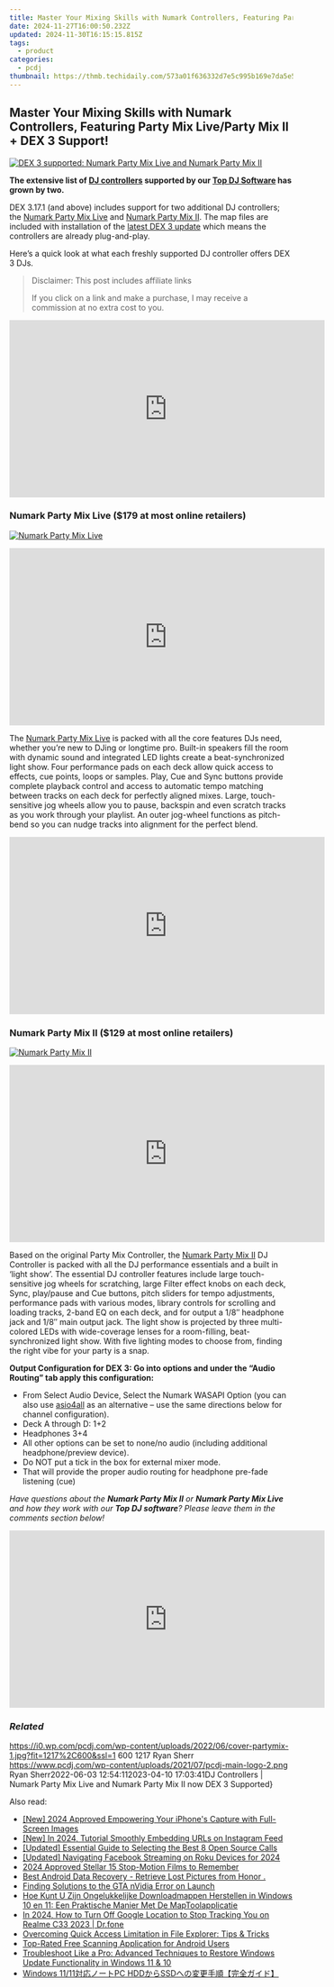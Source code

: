 ```yaml
---
title: Master Your Mixing Skills with Numark Controllers, Featuring Party Mix Live/Party Mix II + DEX 3 Support!
date: 2024-11-27T16:00:50.232Z
updated: 2024-11-30T16:15:15.815Z
tags:
  - product
categories:
  - pcdj
thumbnail: https://thmb.techidaily.com/573a01f636332d7e5c995b169e7da5e56cb9c949cb98537f68160223a0f7de27.jpg
---
```


## Master Your Mixing Skills with Numark Controllers, Featuring Party Mix Live/Party Mix II + DEX 3 Support!

[![DEX 3 supported: Numark Party Mix Live and Numark Party Mix II](https://i0.wp.com/pcdj.com/wp-content/uploads/2022/06/cover-partymix-1.jpg?resize=845%2C321&ssl=1)](https://i0.wp.com/pcdj.com/wp-content/uploads/2022/06/cover-partymix-1.jpg?fit=1030%2C508&ssl=1 "DEX 3 supported: Numark Party Mix Live and Numark Party Mix II")

**The extensive list of [DJ controllers](https://tools.techidaily.com/pcdj/products/) supported by our [Top DJ Software](https://tools.techidaily.com/pcdj/products/) has grown by two.** 

DEX 3.17.1 (and above) includes support for two additional DJ controllers; the [Numark Party Mix Live](https://www.numark.com/product/party-mix-live) and [Numark Party Mix II](https://www.numark.com/product/party-mix-ii). The map files are included with installation of the [latest DEX 3 update](https://tools.techidaily.com/pcdj/products/) which means the controllers are already plug-and-play.

Here’s a quick look at what each freshly supported DJ controller offers DEX 3 DJs.

>  Disclaimer: This post includes affiliate links
>
>  If you click on a link and make a purchase, I may receive a commission at no extra cost to you.
>

<!-- affiliate ads begin -->
<iframe width="560" height="315" src="https://www.youtube.com/embed/DxUX4R6Cf7c?si=prHevNQJivSkIfUt" title="YouTube video player" frameborder="0" allow="accelerometer; autoplay; clipboard-write; encrypted-media; gyroscope; picture-in-picture; web-share" referrerpolicy="strict-origin-when-cross-origin" allowfullscreen></iframe>
<!-- affiliate ads end -->

### Numark Party Mix Live ($179 at most online retailers)

[![Numark Party Mix Live](https://i2.wp.com/pcdj.com/wp-content/uploads/2022/06/Numark_PartyMixLive_angle_web.png?fit=300%2C188&ssl=1 "Numark Party Mix Live")](https://i2.wp.com/pcdj.com/wp-content/uploads/2022/06/Numark%5FPartyMixLive%5Fangle%5Fweb.png?fit=1030%2C644&ssl=1)

<!-- affiliate ads begin -->
<iframe width="560" height="315" src="https://www.youtube.com/embed/JAkb8Bv3AU4?si=2rHwnZYTzTLieKgY" title="YouTube video player" frameborder="0" allow="accelerometer; autoplay; clipboard-write; encrypted-media; gyroscope; picture-in-picture; web-share" referrerpolicy="strict-origin-when-cross-origin" allowfullscreen></iframe>
<!-- affiliate ads end -->

The [Numark Party Mix Live](https://www.numark.com/product/party-mix-live) is packed with all the core features DJs need, whether you’re new to DJing or longtime pro. Built-in speakers fill the room with dynamic sound and integrated LED lights create a beat-synchronized light show. Four performance pads on each deck allow quick access to effects, cue points, loops or samples. Play, Cue and Sync buttons provide complete playback control and access to automatic tempo matching between tracks on each deck for perfectly aligned mixes. Large, touch-sensitive jog wheels allow you to pause, backspin and even scratch tracks as you work through your playlist. An outer jog-wheel functions as pitch-bend so you can nudge tracks into alignment for the perfect blend.

<!-- affiliate ads begin -->
<iframe width="560" height="315" src="https://www.youtube.com/embed/gOyLy8DeizY?si=GkAmK0hChZw6_2tW" title="YouTube video player" frameborder="0" allow="accelerometer; autoplay; clipboard-write; encrypted-media; gyroscope; picture-in-picture; web-share" referrerpolicy="strict-origin-when-cross-origin" allowfullscreen></iframe>
<!-- affiliate ads end -->

### Numark Party Mix II ($129 at most online retailers)

[![](https://i1.wp.com/pcdj.com/wp-content/uploads/2022/06/Numark_PartyMixMKII_angle_web.png?fit=300%2C188&ssl=1 "Numark Party Mix II")](https://i1.wp.com/pcdj.com/wp-content/uploads/2022/06/Numark%5FPartyMixMKII%5Fangle%5Fweb.png?fit=1030%2C644&ssl=1)

<!-- affiliate ads begin -->
<iframe width="560" height="315" src="https://www.youtube.com/embed/H2cXnI9oOvM?si=3nz2sBB124ln-83T" title="YouTube video player" frameborder="0" allow="accelerometer; autoplay; clipboard-write; encrypted-media; gyroscope; picture-in-picture; web-share" referrerpolicy="strict-origin-when-cross-origin" allowfullscreen></iframe>
<!-- affiliate ads end -->

Based on the original Party Mix Controller, the [Numark Party Mix II](https://www.numark.com/product/party-mix-ii) DJ Controller is packed with all the DJ performance essentials and a built in ‘light show’. The essential DJ controller features include large touch-sensitive jog wheels for scratching, large Filter effect knobs on each deck, Sync, play/pause and Cue buttons, pitch sliders for tempo adjustments, performance pads with various modes, library controls for scrolling and loading tracks, 2-band EQ on each deck, and for output a 1/8″ headphone jack and 1/8″ main output jack. The light show is projected by three multi-colored LEDs with wide-coverage lenses for a room-filling, beat-synchronized light show. With five lighting modes to choose from, finding the right vibe for your party is a snap.

**Output Configuration for DEX 3: Go into options and under the “Audio Routing” tab apply this configuration:**

* From Select Audio Device, Select the Numark WASAPI Option (you can also use [asio4all](https://www.asio4all.org/) as an alternative – use the same directions below for channel configuration).
* Deck A through D: 1+2
* Headphones 3+4
* All other options can be set to none/no audio (including additional headphone/preview device).
* Do NOT put a tick in the box for external mixer mode.
* That will provide the proper audio routing for headphone pre-fade listening (cue)

_Have questions about the **Numark Party Mix II** or **Numark Party Mix Live** and how they work with our **Top DJ software**? Please leave them in the comments section below!_

<!-- affiliate ads begin -->
<iframe width="560" height="315" src="https://www.youtube.com/embed/mHFtYJppXFk?si=ylFaAT4nXqCmlV8F" title="YouTube video player" frameborder="0" allow="accelerometer; autoplay; clipboard-write; encrypted-media; gyroscope; picture-in-picture; web-share" referrerpolicy="strict-origin-when-cross-origin" allowfullscreen></iframe>
<!-- affiliate ads end -->

### _Related_

https://i0.wp.com/pcdj.com/wp-content/uploads/2022/06/cover-partymix-1.jpg?fit=1217%2C600&ssl=1 600 1217 Ryan Sherr https://www.pcdj.com/wp-content/uploads/2021/07/pcdj-main-logo-2.png Ryan Sherr2022-06-03 12:54:112023-04-10 17:03:41DJ Controllers | Numark Party Mix Live and Numark Party Mix II now DEX 3 Supported}

<ins class="adsbygoogle"
     style="display:block"
     data-ad-format="autorelaxed"
     data-ad-client="ca-pub-7571918770474297"
     data-ad-slot="1223367746"></ins>

<ins class="adsbygoogle"
     style="display:block"
     data-ad-client="ca-pub-7571918770474297"
     data-ad-slot="8358498916"
     data-ad-format="auto"
     data-full-width-responsive="true"></ins>

<span class="atpl-alsoreadstyle">Also read:</span>
<div><ul>
<li><a href="https://fox-cloud.techidaily.com/new-2024-approved-empowering-your-iphones-capture-with-full-screen-images/"><u>[New] 2024 Approved Empowering Your iPhone's Capture with Full-Screen Images</u></a></li>
<li><a href="https://instagram-video-recordings.techidaily.com/new-in-2024-tutorial-smoothly-embedding-urls-on-instagram-feed/"><u>[New] In 2024, Tutorial Smoothly Embedding URLs on Instagram Feed</u></a></li>
<li><a href="https://screen-sharing-recording.techidaily.com/updated-essential-guide-to-selecting-the-best-8-open-source-calls/"><u>[Updated] Essential Guide to Selecting the Best 8 Open Source Calls</u></a></li>
<li><a href="https://facebook-video-content.techidaily.com/updated-navigating-facebook-streaming-on-roku-devices-for-2024/"><u>[Updated] Navigating Facebook Streaming on Roku Devices for 2024</u></a></li>
<li><a href="https://extra-approaches.techidaily.com/2024-approved-stellar-15-stop-motion-films-to-remember/"><u>2024 Approved Stellar 15 Stop-Motion Films to Remember</u></a></li>
<li><a href="https://phone-solutions.techidaily.com/best-android-data-recovery-retrieve-lost-pictures-from-honor-by-fonelab-android-recover-pictures/"><u>Best Android Data Recovery - Retrieve Lost Pictures from Honor .</u></a></li>
<li><a href="https://win-blog.techidaily.com/finding-solutions-to-the-gta-nvidia-error-on-launch/"><u>Finding Solutions to the GTA nVidia Error on Launch</u></a></li>
<li><a href="https://win-updates.techidaily.com/hoe-kunt-u-zijn-ongelukkelijke-downloadmappen-herstellen-in-windows-10-en-11-een-praktische-manier-met-de-maptoolapplicatie/"><u>Hoe Kunt U Zijn Ongelukkelijke Downloadmappen Herstellen in Windows 10 en 11: Een Praktische Manier Met De MapToolapplicatie</u></a></li>
<li><a href="https://android-location-track.techidaily.com/in-2024-how-to-turn-off-google-location-to-stop-tracking-you-on-realme-c33-2023-drfone-by-drfone-virtual-android/"><u>In 2024, How to Turn Off Google Location to Stop Tracking You on Realme C33 2023 | Dr.fone</u></a></li>
<li><a href="https://win-updates.techidaily.com/overcoming-quick-access-limitation-in-file-explorer-tips-and-tricks/"><u>Overcoming Quick Access Limitation in File Explorer: Tips & Tricks</u></a></li>
<li><a href="https://win-updates.techidaily.com/top-rated-free-scanning-application-for-android-users/"><u>Top-Rated Free Scanning Application for Android Users</u></a></li>
<li><a href="https://win-updates.techidaily.com/troubleshoot-like-a-pro-advanced-techniques-to-restore-windows-update-functionality-in-windows-11-and-10/"><u>Troubleshoot Like a Pro: Advanced Techniques to Restore Windows Update Functionality in Windows 11 & 10</u></a></li>
<li><a href="https://win-updates.techidaily.com/windows-1111pc-hddssd/"><u>Windows 11/11対応ノートPC HDDからSSDへの変更手順【完全ガイド】</u></a></li>
</ul></div>

